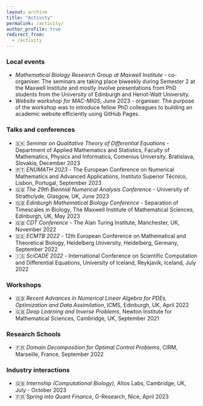 ```yaml
---
layout: archive
title: "Activity"
permalink: /activity/
author_profile: true
redirect_from: 
  - /activity
---
```


### Local events
* *Mathematical Biology Research Group at Maxwell Institute* - co-organiser. The seminars are taking place biweekly during Semester 2 at the Maxwell Institute and mostly involve presentations from PhD students from the University of Edinburgh and Heriot-Watt University.
* *Website workshop for MAC-MIGS*, June 2023 - organiser. The purpose of the workshop was to introduce fellow PhD colleagues to building an academic website efficiently using GitHub Pages.

### Talks and conferences

<!-- **Upcoming** -->

<!-- **Past** -->
* :slovakia: *Seminar on Qualitative Theory of Differential Equations* - Department of Applied Mathematics and Statistics, Faculty of Mathematics, Physics and Informatics, Comenius University. Bratislava, Slovakia, December 2023
* :portugal: *ENUMATH 2023* - The European Conference on Numerical Mathematics and Advanced Applications, Instituto Superior Técnico, Lisbon, Portugal, September 2023
* :uk: *The 29th Biennial Numerical Analysis Conference* - University of Strathclyde, Glasgow, UK, June 2023
* :uk: *Edinburgh Mathematical Biology Conference* - Separation of Timescales in Biology, The Maxwell Institute of Mathematical Sciences, Edinburgh, UK, May 2023
* :uk: *CDT Conference* - The Alan Turing Institute, Manchester, UK, November 2022
* :de: *ECMTB 2022* - 12th European Conference on Mathematical and Theoretical Biology, Heidelberg University, Heidelberg, Germany, September 2022
* :iceland: *SciCADE 2022* -  International Conference on Scientific Computation and Differential Equations, University of Iceland, Reykjavík, Iceland, July 2022

### Workshops
* :uk: *Recent Advances in Numerical Linear Algebra for PDEs, Optimization and Data Assimilation*, ICMS, Edinburgh, UK, April 2022
* :uk: *Deep Learning and Inverse Problems*, Newton Institute for Mathematical Sciences, Cambridge, UK, September 2021

### Research Schools
* :fr: *Domain Decomposition for Optimal Control Problems*, CIRM, Marseille, France, September 2022

### Industry interactions
* :uk: *Internship (Computational Biology)*, Altos Labs, Cambridge, UK, July - October 2023
* :fr: *Spring into Quant Finance*, G-Research, Nice, April 2023
